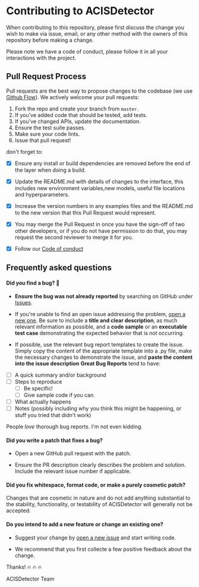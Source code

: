 # Contributing to ACISDetector

When contributing to this repository, please first discuss the change you wish to make via issue,
email, or any other method with the owners of this repository before making a change. 

Please note we have a code of conduct, please follow it in all your interactions with the project.

## Pull Request Process
Pull requests are the best way to propose changes to the codebase (we use [Github Flow](https://guides.github.com/introduction/flow/index.html)). 
We actively welcome your pull requests:

1. Fork the repo and create your branch from `master`.
2. If you've added code that should be tested, add tests.
3. If you've changed APIs, update the documentation.
4. Ensure the test suite passes.
5. Make sure your code lints.
6. Issue that pull request!

don't forget to:
- [x] Ensure any install or build dependencies are removed before the end of the layer when doing a 
   build.
- [x] Update the README.md with details of changes to the interface, this includes new environment 
   variables,new models, useful file locations and hyperparameters.
- [x] Increase the version numbers in any examples files and the README.md to the new version that this
   Pull Request would represent.
- [x] You may merge the Pull Request in once you have the sign-off of two other developers, or if you 
   do not have permission to do that, you may request the second reviewer to merge it for you.
- [x] Follow our [Code of conduct](/.github/CODE_OF_CONDUCT.md)


## Frequently asked questions

#### **Did you find a bug?** :bug:

* **Ensure the bug was not already reported** by searching on GitHub under [Issues](https://github.com/kfirgirstein/ACISDetector/issues).

* If you're unable to find an open issue addressing the problem, [open a new one](https://github.com/kfirgirstein/ACISDetector/issues/new). 
Be sure to include a **title and clear description**, as much relevant information as possible, and a **code sample** or an **executable test case**
demonstrating the expected behavior that is not occurring.

* If possible, use the relevant bug report templates to create the issue. Simply copy the content of the appropriate template into a .py file, make the necessary changes to demonstrate the issue, and **paste the content into the issue description**
**Great Bug Reports** tend to have:

- [ ] A quick summary and/or background
- [ ] Steps to reproduce
  - [ ] Be specific!
  - [ ] Give sample code if you can.
- [ ] What actually happens
- [ ] Notes (possibly including why you think this might be happening, or stuff you tried that didn't work)

People *love* thorough bug reports. I'm not even kidding.

#### **Did you write a patch that fixes a bug?**

* Open a new GitHub pull request with the patch.

* Ensure the PR description clearly describes the problem and solution. Include the relevant issue number if applicable.


#### **Did you fix whitespace, format code, or make a purely cosmetic patch?**

Changes that are cosmetic in nature and do not add anything substantial to the stability, functionality, or testability of ACISDetector will generally not be accepted.

#### **Do you intend to add a new feature or change an existing one?**

* Suggest your change by [open a new issue](https://github.com/kfirgirstein/ACISDetector/issues/new) and start writing code.

* We recommend that you first collecte a few positive feedback about the change.

Thanks! :fire: :fire: :fire:

ACISDetector Team
